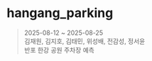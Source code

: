 # hangang_parking
> 2025-08-12 ~ 2025-08-25 </br>
> 김재원, 김지호, 김태민, 위성배, 전감성, 정서윤 </br>
> 반포 한강 공원 주차장 예측 </br>
